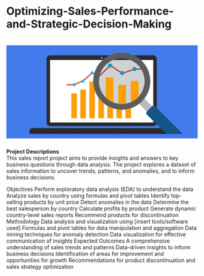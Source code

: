 # Optimizing-Sales-Performance-and-Strategic-Decision-Making

![](intro_image1.jpg)  
=====================
**Project Descriptions**  
This sales report project aims to provide insights and answers to key business questions through data analysis. The project explores a dataset of sales information to uncover trends, patterns, and anomalies, and to inform business decisions.

Objectives
Perform exploratory data analysis (EDA) to understand the data
Analyze sales by country using formulas and pivot tables
Identify top-selling products by unit price
Detect anomalies in the data
Determine the best salesperson by country
Calculate profits by product
Generate dynamic country-level sales reports
Recommend products for discontinuation
Methodology
Data analysis and visualization using [insert tools/software used]
Formulas and pivot tables for data manipulation and aggregation
Data mining techniques for anomaly detection
Data visualization for effective communication of insights
Expected Outcomes
A comprehensive understanding of sales trends and patterns
Data-driven insights to inform business decisions
Identification of areas for improvement and opportunities for growth
Recommendations for product discontinuation and sales strategy optimization
